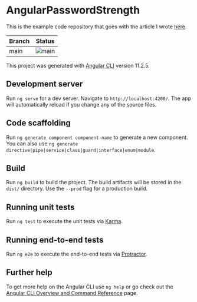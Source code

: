 # AngularPasswordStrength

This is the example code repository that goes with the article I wrote [here](https://hapax-legomenon.net/2021/06/making-a-password-strength-component-in-angular/).

| Branch | Status                                                                                                                   |
| ------ | ------------------------------------------------------------------------------------------------------------------------ |
| main   | ![main](https://github.com/Karvel/angular-password-strength/workflows/Build,%20Test,%20and%20Lint/badge.svg?branch=main) |

This project was generated with [Angular CLI](https://github.com/angular/angular-cli) version 11.2.5.

## Development server

Run `ng serve` for a dev server. Navigate to `http://localhost:4200/`. The app will automatically reload if you change any of the source files.

## Code scaffolding

Run `ng generate component component-name` to generate a new component. You can also use `ng generate directive|pipe|service|class|guard|interface|enum|module`.

## Build

Run `ng build` to build the project. The build artifacts will be stored in the `dist/` directory. Use the `--prod` flag for a production build.

## Running unit tests

Run `ng test` to execute the unit tests via [Karma](https://karma-runner.github.io).

## Running end-to-end tests

Run `ng e2e` to execute the end-to-end tests via [Protractor](http://www.protractortest.org/).

## Further help

To get more help on the Angular CLI use `ng help` or go check out the [Angular CLI Overview and Command Reference](https://angular.io/cli) page.
